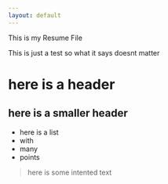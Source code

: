 ```yaml
---
layout: default
---
```

This is my Resume File

This is just a test so what it says doesnt matter

# here is a header

## here is a smaller header
- here is a list
- with 
- many
- points

> here is some intented text
